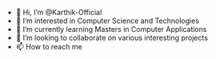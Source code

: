 - 👋 Hi, I’m @Karthik-Official
- 👀 I’m interested in Computer Science and Technologies
- 🌱 I’m currently learning Masters in Computer Applications
- 💞️ I’m looking to collaborate on various interesting projects
- 📫 How to reach me

<!---
Karthik-Official/Karthik-Official is a ✨ special ✨ repository because its `README.md` (this file) appears on your GitHub profile.
You can click the Preview link to take a look at your changes.
--->
